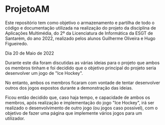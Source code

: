# ProjetoAM
Este repositório tem como objetivo o armazenamento e partilha de todo o código e documentação utilizada na realização do projeto da disciplina de Aplicações Multimédia, do 2º da Licenciatura de Informática da ESGT de Santarém, do ano 2022, realizado pelos alunos Guilherme Oliveira e Hugo Figueiredo.


Dia 20 de Maio de 2022

Durante este dia foram discutidas as várias ideias para o projeto que ambos os membros tinham e foi decidido que o objetivo principal do projeto seria desenvolver um jogo de "Ice Hockey".

No entanto, ambos os membros ficaram com vontade de tentar desenvolver outros dos jogos expostos durante a demonstração das ideias.

Ficou então decidido que, caso haja tempo, e capacidade de ambos os membros, após realização e implementação do jogo "Ice Hockey", irá ser realizado o desenvolvimento de outro jogo (ou jogos caso possivel), com o objetivo de fazer uma página que implemente vários jogos para um utilizador.